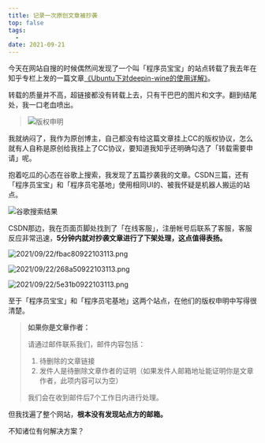 ```yaml
---
title: 记录一次原创文章被抄袭
top: false
tags:
  - 
date: 2021-09-21
---
```


今天在网站自搜的时候偶然间发现了一个叫「程序员宝宝」的站点转载了我去年在知乎专栏上发的一篇文章[《Ubuntu下对deepin-wine的使用详解》](https://zhuanlan.zhihu.com/p/141107518)。

转载的质量并不高，超链接都没有转载上去，只有干巴巴的图片和文字。翻到结尾处，我一口老血喷出。

> ![版权申明](https://pp1.edgepic.com/2021/09/22/2ca6f0922102414.png)

我就纳闷了，我作为原创博主，自己都没有给这篇文章挂上CC的版权协议，怎么就有人自称是原创给我挂上了CC协议，要知道我知乎还明确勾选了「转载需要申请」呢。

抱着吃瓜的心态在谷歌上搜索，我发现了五篇抄袭我的文章。CSDN三篇，还有「程序员宝宝」和「程序员宅基地」使用相同UI的、被我怀疑是机器人搬运的站点。

![谷歌搜索结果](https://pp1.edgepic.com/2021/09/22/09bc20922102619.png)

CSDN那边，我在页面页脚处找到了「在线客服」，注册帐号后联系了客服，客服反应非常迅速，**5分钟内就对抄袭文章进行了下架处理，这点值得表扬。**

![2021/09/22/fbac80922103113.png](https://pp1.edgepic.com/2021/09/22/fbac80922103113.png)

![2021/09/22/268a50922103113.png](https://pp1.edgepic.com/2021/09/22/268a50922103113.png)

![2021/09/22/5e31b0922103113.png](https://pp1.edgepic.com/2021/09/22/5e31b0922103113.png)

至于「程序员宝宝」和「程序员宅基地」这两个站点，在他们的版权申明中写得很清楚。

> **如果你是文章作者：**
>
> 请通过邮件联系我们，邮件内容包括：
>
> 1. 待删除的文章链接
> 2. 发件人是待删除文章作者的证明（如果发件人邮箱地址能证明你是文章作者，此项内容可以为空）
>
> 我们会在收到邮件后7个工作日内进行处理。

但我找遍了整个网站，**根本没有发现站点方的邮箱。**

不知诸位有何解决方案？
